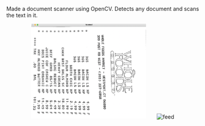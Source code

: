 Made a document scanner using OpenCV. Detects any document and scans the text in it.
<p align="center">
<img src="scanned.jpg" width="300" height="250" title="Login Screen">&nbsp;&nbsp;&nbsp;&nbsp;&nbsp;&nbsp;&nbsp;<img src="detect.jpg" width="250" title="feed">
</p>


